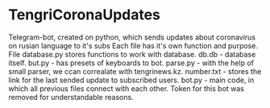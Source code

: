 # TengriCoronaUpdates
Telegram-bot, created on python, which sends updates about coronavirus on rusian language to it's subs
Each file has it's own function and purpose.
File database.py stores functions to work with database.
db.db - database itself.
but.py -  has presets of keyboards to bot.
parse.py - with the help of small parser, we ccan correalate with tengrinews.kz.
number.txt - stores the link for the last sended update to subscribed users.
bot.py - main code, in which all previous files connect with each other.
Token for this bot was removed for understandable reasons.
